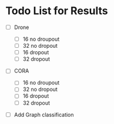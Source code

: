 # Todo List for Results
- [ ] Drone
  - [ ] 16 no droupout
  - [ ] 32 no dropout
  - [ ] 16 dropout
  - [ ] 32 dropout
    
- [ ] CORA
  - [ ] 16 no droupout
  - [ ] 32 no dropout
  - [ ] 16 dropout
  - [ ] 32 dropout
 
- [ ] Add Graph classification
   
